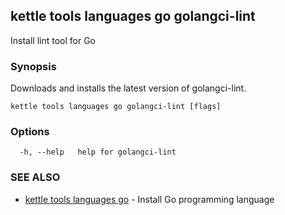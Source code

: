 ## kettle tools languages go golangci-lint

Install lint tool for Go

### Synopsis

Downloads and installs the latest version of golangci-lint.

```
kettle tools languages go golangci-lint [flags]
```

### Options

```
  -h, --help   help for golangci-lint
```

### SEE ALSO

* [kettle tools languages go](kettle_tools_languages_go.md)	 - Install Go programming language

